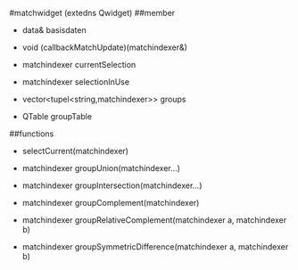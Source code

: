 #matchwidget (extedns Qwidget)
##member
- data& basisdaten 


- void (callbackMatchUpdate)(matchindexer&)
- matchindexer currentSelection
- matchindexer selectionInUse
- vector<tupel<string,matchindexer>> groups

- QTable groupTable

##functions
- selectCurrent(matchindexer)

- matchindexer groupUnion(matchindexer...)
- matchindexer groupIntersection(matchindexer...)
- matchindexer groupComplement(matchindexer)
- matchindexer groupRelativeComplement(matchindexer a, matchindexer b)
- matchindexer groupSymmetricDifference(matchindexer a, matchindexer b)






